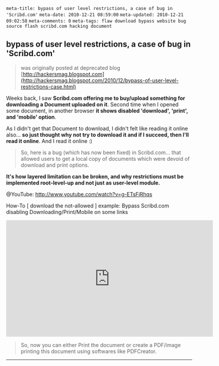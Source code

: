 ```meta-title: bypass of user level restrictions, a case of bug in 'Scribd.com'```
```meta-date: 2010-12-21 08:59:00```
```meta-updated: 2010-12-21 09:02:58```
```meta-comments: 0```
```meta-tags: flaw download bypass website bug source flash scribd.com hacking document```


## bypass of user level restrictions, a case of bug in 'Scribd.com'

> was originally posted at deprecated blog [http://hackersmag.blogspot.com](http://hackersmag.blogspot.com/2010/12/bypass-of-user-level-restrictions-case.html)

Weeks back, I saw **Scribd.com offering me to buy/upload something for downloading a Document uploaded on it**. Second time when I opened some document, in another browser **it shows disabled 'download', 'print', and 'mobile' option**.

As I didn't get that Document to download, I didn't felt like reading it online also... **so just thought why not try to download it and if I succeed, then I'll read it online**. And I read it online :)

> So, here is a bug (which  has now been fixed) in Scribd.com... that allowed users to get a local copy of documents which were devoid of download and print options.

**It's how layered limitation can be broken, and why restrictions must be implemented root-level-up and not just as user-level module.**

@YouTube: http://www.youtube.com/watch?v=g-ETsFjRhqs

How-To [ download the not-allowed ]
example: Bypass Scribd.com disabling Downloading/Print/Mobile on some links

<iframe width="560" height="315" src="https://www.youtube.com/embed/g-ETsFjRhqs" frameborder="0" allow="accelerometer; autoplay; encrypted-media; gyroscope; picture-in-picture" allowfullscreen></iframe>

> So, now you can either Print the document or create a PDF/image printing this document using softwares like PDFCreator.

---
